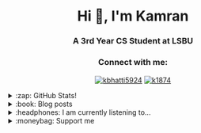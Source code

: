<h1 align="center">Hi 👋, I'm Kamran</h1>
<h3 align="center">A 3rd Year CS Student at LSBU</h3>

<h3 align="center">Connect with me:</h3>
<p align="center">
<a
 href="https://linkedin.com/in/kbhatti5924" target="blank"><img 
align="center" 
src="https://img.shields.io/badge/LinkedIn-0077B5?style=for-the-badge&logo=linkedin&logoColor=white"
 alt="kbhatti5924" /></a>
<a 
href="https://www.hackerrank.com/k1874" target="blank"><img 
align="center" 
src="https://img.shields.io/badge/-Hackerrank-2EC866?style=for-the-badge&logo=HackerRank&logoColor=white"
 alt="k1874"/></a></p>
<details>
 <summary>:zap: GitHub Stats!</summary>
<!--START_SECTION:waka-->
📊 **This Week I Spent My Time On** 

```text
⌚︎ Time Zone: Europe/London

💬 Programming Languages: 
Dart                     7 hrs 23 mins       ████████████░░░░░░░░░░░░░   47.74% 
C                        3 hrs 31 mins       █████░░░░░░░░░░░░░░░░░░░░   22.72% 
GDScript                 1 hr 2 mins         █░░░░░░░░░░░░░░░░░░░░░░░░   6.68% 
Groovy                   1 hr                █░░░░░░░░░░░░░░░░░░░░░░░░   6.53% 
JavaScript               45 mins             █░░░░░░░░░░░░░░░░░░░░░░░░   4.91%

🔥 Editors: 
VS Code                  14 hrs 18 mins      ███████████████████████░░   92.32% 
Godot                    1 hr 2 mins         █░░░░░░░░░░░░░░░░░░░░░░░░   6.68% 
Eclipse                  9 mins              ░░░░░░░░░░░░░░░░░░░░░░░░░   0.99%

🐱‍💻 Projects: 
VICE_CHESS_ENGINE        3 hrs 34 mins       █████░░░░░░░░░░░░░░░░░░░░   23.12% 
tic_tac_toe              3 hrs 31 mins       █████░░░░░░░░░░░░░░░░░░░░   22.71% 
test_plaid               2 hrs 16 mins       ███░░░░░░░░░░░░░░░░░░░░░░   14.72% 
test_plaid_2             1 hr 33 mins        ██░░░░░░░░░░░░░░░░░░░░░░░   10.1% 
Make An Action Rpg       1 hr 2 mins         █░░░░░░░░░░░░░░░░░░░░░░░░   6.68%

💻 Operating System: 
Windows                  15 hrs 29 mins      █████████████████████████   100.0%

```

**I Mostly Code in Python** 

```text
Python                   3 repos             █████░░░░░░░░░░░░░░░░░░░░   23.08% 
Java                     3 repos             █████░░░░░░░░░░░░░░░░░░░░   23.08% 
JavaScript               2 repos             ███░░░░░░░░░░░░░░░░░░░░░░   15.38% 
Jupyter Notebook         1 repo              ██░░░░░░░░░░░░░░░░░░░░░░░   7.69% 
Shell                    1 repo              ██░░░░░░░░░░░░░░░░░░░░░░░   7.69%

```



 Last Updated on 10/09/2021
<!--END_SECTION:waka-->
</details>

<details>
<summary>:book: Blog posts</summary>
<!-- BLOG-POST-LIST:START --><table><tr>
<td><a href="https://k5924.github.io/p/choosing-a-programming-language/">Choosing a programming language</a><br/>Sun Sep 05 2021 2:19 AM</td></tr></table>
<table><tr>
<td><a href="https://k5924.github.io/p/how-investing-works/">How Investing Works</a><br/>Tue Aug 17 2021 12:17 AM</td></tr></table>
<table><tr>
<td><a href="https://k5924.github.io/p/how-to-budget/">How to Budget</a><br/>Tue Aug 17 2021 12:14 AM</td></tr></table>
<table><tr>
<td><a href="https://k5924.github.io/p/living-at-home-vs-accommodation/">Living at Home vs Accommodation</a><br/>Tue Aug 17 2021 12:12 AM</td></tr></table>
<!-- BLOG-POST-LIST:END -->
</details>

<details>
 <summary>:headphones: I am currently listening to...</summary>
 [<img src="https://novatorem-5t5wa9mq4-k5924.vercel.app/api/spotify" alt="Kamrans Now Playing" width="350" />]
</details> 
 
<details> 
<summary>:moneybag: Support me</summary>

[![ko-fi](https://www.ko-fi.com/img/githubbutton_sm.svg)](https://ko-fi.com/P5P12XM2D)

<noscript><a href="https://liberapay.com/k5924/donate"><img alt="Donate using Liberapay" src="https://liberapay.com/assets/widgets/donate.svg"></a></noscript>

<p><a href="https://www.buymeacoffee.com/k5924">
<img align="left" src="https://cdn.buymeacoffee.com/buttons/v2/default-yellow.png" height="50" width="210" alt="k5924" /></a></p><br><br>
</details>





